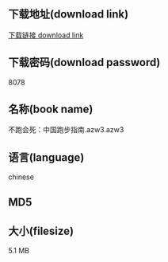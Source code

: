 ## 下载地址(download link)
[下载链接 download link](https://tutu365.netlify.app/?s=%E4%B8%8D%E8%B7%91%E4%BC%9A%E6%AD%BB%EF%BC%9A%E4%B8%AD%E5%9B%BD%E8%B7%91%E6%AD%A5%E6%8C%87%E5%8D%97.azw3)

## 下载密码(download password)
8078

## 名称(book name)
不跑会死：中国跑步指南.azw3.azw3

## 语言(language)
chinese

## MD5


## 大小(filesize)
5.1 MB

